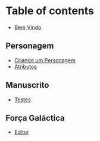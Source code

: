 # Table of contents

* [Bem Vindo](README.md)

## Personagem

* [Criando um Personagem](personagem/creation.md)
* [Atributos](personagem/attributes.md)

## Manuscrito

* [Testes](manuscrito/checks.md)
<!-- * [Publish your docs](manuscrito/publish-your-docs.md) -->

## Força Galáctica

* [Editor](forca-galactica/editor.md)
<!-- * [Markdown](forca-galactica/markdown.md)
* [Images & media](forca-galactica/images-and-media.md)
* [Interactive blocks](forca-galactica/interactive-blocks.md)
* [OpenAPI](forca-galactica/openapi.md)
* [Integrations](forca-galactica/integrations.md) -->
